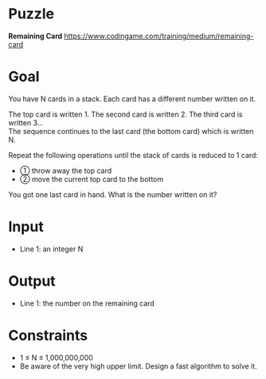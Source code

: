 # Puzzle
**Remaining Card** https://www.codingame.com/training/medium/remaining-card

# Goal
You have N cards in a stack. Each card has a different number written on it.

The top card is written 1. The second card is written 2. The third card is written 3...  
The sequence continues to the last card (the bottom card) which is written N.  

Repeat the following operations until the stack of cards is reduced to 1 card:  
* ➀ throw away the top card
* ② move the current top card to the bottom

You got one last card in hand. What is the number written on it?

# Input
* Line 1: an integer N

# Output
* Line 1: the number on the remaining card

# Constraints
* 1 ≤ N ≤ 1,000,000,000
* Be aware of the very high upper limit. Design a fast algorithm to solve it.

